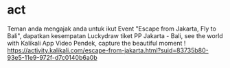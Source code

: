 # act
Teman anda mengajak anda untuk ikut Event "Escape from Jakarta, Fly to Bali", dapatkan kesempatan Luckydraw tiket PP Jakarta - Bali, see the world with Kalikali App Video Pendek, capture the beautiful moment ! https://activity.kalikali.com/escape-from-jakarta.html?suid=83735b80-93e5-11e9-972f-d7c0140b6a0b
